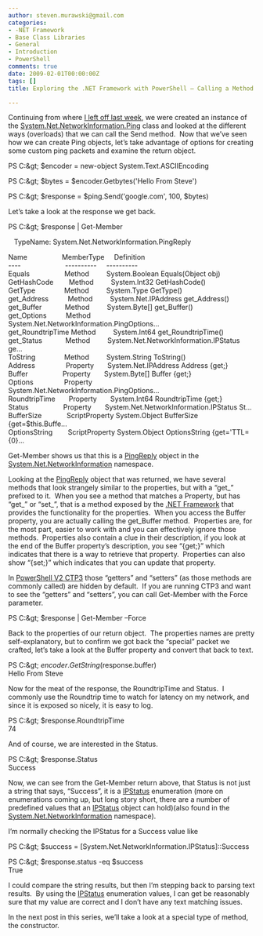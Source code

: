 ```yaml
---
author: steven.murawski@gmail.com
categories:
- -NET Framework
- Base Class Libraries
- General
- Introduction
- PowerShell
comments: true
date: 2009-02-01T00:00:00Z
tags: []
title: Exploring the .NET Framework with PowerShell – Calling a Method (Part 2b)

---
```


Continuing from where [I left off last week](/blog/2009/02/exploring-the-net-framework-with-powershell-calling-a-method-part-2a), we were created an instance of the <a href="http://msdn.microsoft.com/en-us/library/system.net.networkinformation.ping.aspx" target="_blank">System.Net.NetworkInformation.Ping</a> class and looked at the different ways (overloads) that we can call the Send method.&#160; Now that we’ve seen how we can create Ping objects, let’s take advantage of options for creating some custom ping packets and examine the return object.



PS C:\&gt; $encoder = new-object System.Text.ASCIIEncoding



PS C:\&gt; $bytes = $encoder.Getbytes('Hello From Steve')



PS C:\&gt; $response = $ping.Send('google.com', 100, $bytes)



Let’s take a look at the response we get back.



PS C:\&gt; $response | Get-Member



&#160;&#160; TypeName: System.Net.NetworkInformation.PingReply



Name&#160;&#160;&#160;&#160;&#160;&#160;&#160;&#160;&#160;&#160;&#160;&#160;&#160;&#160;&#160;&#160;&#160; MemberType&#160;&#160;&#160;&#160; Definition    <br>----&#160;&#160;&#160;&#160;&#160;&#160;&#160;&#160;&#160;&#160;&#160;&#160;&#160;&#160;&#160;&#160;&#160;&#160;&#160;&#160;&#160;&#160; ----------&#160;&#160;&#160;&#160; ----------     <br>Equals&#160;&#160;&#160;&#160;&#160;&#160;&#160;&#160;&#160;&#160;&#160;&#160;&#160;&#160;&#160;&#160;&#160; Method&#160;&#160;&#160;&#160;&#160;&#160;&#160;&#160; System.Boolean Equals(Object obj)     <br>GetHashCode&#160;&#160;&#160;&#160;&#160;&#160;&#160; Method&#160;&#160;&#160;&#160;&#160;&#160;&#160;&#160; System.Int32 GetHashCode()     <br>GetType&#160;&#160;&#160;&#160;&#160;&#160;&#160;&#160;&#160;&#160;&#160;&#160;&#160;&#160; Method&#160;&#160;&#160;&#160;&#160;&#160;&#160;&#160; System.Type GetType()     <br>get_Address&#160;&#160;&#160;&#160;&#160;&#160;&#160;&#160;&#160; Method&#160;&#160;&#160;&#160;&#160;&#160;&#160;&#160; System.Net.IPAddress get_Address()     <br>get_Buffer&#160;&#160;&#160;&#160;&#160;&#160;&#160;&#160;&#160;&#160;&#160; Method&#160;&#160;&#160;&#160;&#160;&#160;&#160;&#160; System.Byte[] get_Buffer()     <br>get_Options&#160;&#160;&#160;&#160;&#160;&#160;&#160;&#160;&#160; Method&#160;&#160;&#160;&#160;&#160;&#160;&#160;&#160; System.Net.NetworkInformation.PingOptions...     <br>get_RoundtripTime Method&#160;&#160;&#160;&#160;&#160;&#160;&#160;&#160; System.Int64 get_RoundtripTime()     <br>get_Status&#160;&#160;&#160;&#160;&#160;&#160;&#160;&#160;&#160;&#160;&#160; Method&#160;&#160;&#160;&#160;&#160;&#160;&#160;&#160; System.Net.NetworkInformation.IPStatus ge...     <br>ToString&#160;&#160;&#160;&#160;&#160;&#160;&#160;&#160;&#160;&#160;&#160;&#160;&#160;&#160; Method&#160;&#160;&#160;&#160;&#160;&#160;&#160;&#160; System.String ToString()     <br>Address&#160;&#160;&#160;&#160;&#160;&#160;&#160;&#160;&#160;&#160;&#160;&#160;&#160;&#160;&#160; Property&#160;&#160;&#160;&#160;&#160;&#160; System.Net.IPAddress Address {get;}     <br>Buffer&#160;&#160;&#160;&#160;&#160;&#160;&#160;&#160;&#160;&#160;&#160;&#160;&#160;&#160;&#160;&#160;&#160; Property&#160;&#160;&#160;&#160;&#160;&#160; System.Byte[] Buffer {get;}     <br>Options&#160;&#160;&#160;&#160;&#160;&#160;&#160;&#160;&#160;&#160;&#160;&#160;&#160;&#160;&#160; Property&#160;&#160;&#160;&#160;&#160;&#160; System.Net.NetworkInformation.PingOptions...     <br>RoundtripTime&#160;&#160;&#160;&#160;&#160;&#160; Property&#160;&#160;&#160;&#160;&#160;&#160; System.Int64 RoundtripTime {get;}     <br>Status&#160;&#160;&#160;&#160;&#160;&#160;&#160;&#160;&#160;&#160;&#160;&#160;&#160;&#160;&#160;&#160;&#160; Property&#160;&#160;&#160;&#160;&#160;&#160; System.Net.NetworkInformation.IPStatus St...     <br>BufferSize&#160;&#160;&#160;&#160;&#160;&#160;&#160;&#160;&#160;&#160;&#160;&#160; ScriptProperty System.Object BufferSize {get=$this.Buffe...     <br>OptionsString&#160;&#160;&#160;&#160;&#160;&#160;&#160; ScriptProperty System.Object OptionsString {get='TTL={0}...



Get-Member shows us that this is a <a href="http://msdn.microsoft.com/en-us/library/system.net.networkinformation.pingreply.aspx" target="_blank">PingReply</a> object in the <a href="http://msdn.microsoft.com/en-us/library/system.net.networkinformation.aspx" target="_blank">System.Net.NetworkInformation</a> namespace.



Looking at the <a href="http://msdn.microsoft.com/en-us/library/system.net.networkinformation.pingreply.aspx" target="_blank">PingReply</a> object that was returned, we have several methods that look strangely similar to the properties, but with a “get_” prefixed to it.&#160; When you see a method that matches a Property, but has “get_” or “set_”, that is a method exposed by the <a href="http://msdn.microsoft.com/en-us/netframework/default.aspx" target="_blank">.NET Framework</a> that provides the functionality for the properties.&#160; When you access the Buffer property, you are actually calling the get_Buffer method.&#160; Properties are, for the most part, easier to work with and you can effectively ignore those methods.&#160; Properties also contain a clue in their description, if you look at the end of the Buffer property’s description, you see “{get;}” which indicates that there is a way to retrieve that property.&#160; Properties can also show “{set;}” which indicates that you can update that property.



In <a href="http://www.microsoft.com/DOWNLOADS/details.aspx?FamilyID=c913aeab-d7b4-4bb1-a958-ee6d7fe307bc&amp;displaylang=en" target="_blank">PowerShell V2 CTP3</a> those “getters” and “setters” (as those methods are commonly called) are hidden by default.&#160; If you are running CTP3 and want to see the “getters” and “setters”, you can call Get-Member with the Force parameter.



PS C:\&gt; $response | Get-Member –Force



Back to the properties of our return object.&#160; The properties names are pretty self-explanatory, but to confirm we got back the “special” packet we crafted, let’s take a look at the Buffer property and convert that back to text.



PS C:\&gt; $encoder.GetString($response.buffer)    <br>Hello From Steve



Now for the meat of the response, the RoundtripTime and Status.&#160; I commonly use the Roundtrip time to watch for latency on my network, and since it is exposed so nicely, it is easy to log.



PS C:\&gt; $response.RoundtripTime    <br>74



And of course, we are interested in the Status.



PS C:\&gt; $response.Status    <br>Success



Now, we can see from the Get-Member return above, that Status is not just a string that says, “Success”, it is a <a href="http://msdn.microsoft.com/en-us/library/system.net.networkinformation.ipstatus.aspx" target="_blank">IPStatus</a> enumeration (more on enumerations coming up, but long story short, there are a number of predefined values that an <a href="http://msdn.microsoft.com/en-us/library/system.net.networkinformation.ipstatus.aspx" target="_blank">IPStatus</a> object can hold)(also found in the <a href="http://msdn.microsoft.com/en-us/library/system.net.networkinformation.aspx" target="_blank">System.Net.NetworkInformation</a> namespace).&#160; 



I’m normally checking the IPStatus for a Success value like



PS C:\&gt; $success = [System.Net.NetworkInformation.IPStatus]::Success



PS C:\&gt; $response.status -eq $success    <br>True



I could compare the string results, but then I’m stepping back to parsing text results.&#160; By using the <a href="http://msdn.microsoft.com/en-us/library/system.net.networkinformation.ipstatus.aspx" target="_blank">IPStatus</a> enumeration values, I can get be reasonably sure that my value are correct and I don’t have any text matching issues.



In the next post in this series, we’ll take a look at a special type of method, the constructor.

